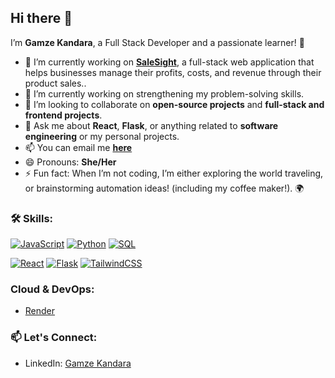 ## Hi there 👋
I’m **Gamze Kandara**, a Full Stack Developer and a passionate learner! 🚀

- 🔭 I’m currently working on [**SaleSight**](https://github.com/Gamze1314/SaleSight), a full-stack web application that helps businesses manage their profits, costs, and revenue through their product sales..
- 🌱 I’m currently working on strengthening my problem-solving skills.
- 👯 I’m looking to collaborate on **open-source projects** and **full-stack and frontend projects**.
- 💬 Ask me about **React**, **Flask**, or anything related to **software engineering** or my personal projects.
- 📫 You can email me [**here**](gamzekandara@gmail.com)
- 😄 Pronouns: **She/Her**
- ⚡ Fun fact: When I’m not coding, I’m either exploring the world traveling, or brainstorming automation ideas! (including my coffee maker!). 🌍

### 🛠️ Skills:

[![JavaScript](https://img.shields.io/badge/-JavaScript-F7DF1E?logo=javascript&logoColor=white)](https://www.linkedin.com/in/gamzekandara/)
[![Python](https://img.shields.io/badge/-Python-3776AB?logo=python&logoColor=white)](https://www.linkedin.com/in/gamzekandara/)
[![SQL](https://img.shields.io/badge/-SQL-4479A1?logo=postgresql&logoColor=white)](https://www.linkedin.com/in/gamzekandara/)

[![React](https://img.shields.io/badge/-React-61DAFB?logo=react&logoColor=white)](https://www.linkedin.com/in/gamzekandara/)
[![Flask](https://img.shields.io/badge/-Flask-000000?logo=flask&logoColor=white)](https://www.linkedin.com/in/gamzekandara/)
[![TailwindCSS](https://img.shields.io/badge/-TailwindCSS-38B2AC?logo=tailwindcss&logoColor=white)](https://www.linkedin.com/in/gamzekandara/)


### Cloud & DevOps:
- [Render](https://www.linkedin.com/in/gamzekandara/)

### 📫 Let's Connect:
- LinkedIn: [Gamze Kandara](https://www.linkedin.com/in/gamzekandara/)



